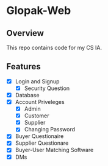# Glopak-Web

## Overview 
This repo contains code for my CS IA. 

## Features

- [x] Login and Signup
    - [x] Security Question
- [X] Database 
- [X] Account Priveleges
   - [X] Admin
   - [x] Customer
   - [X] Supplier
   - [x] Changing Password
- [X] Buyer Questionaire
- [X] Supplier Questionare
- [X] Buyer-User Matching Software
- [X] DMs
